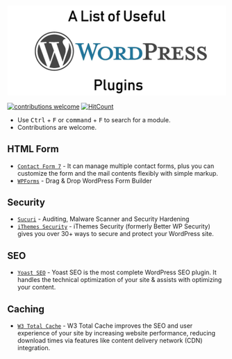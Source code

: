 ![Banner](static/banner.png)

[![contributions welcome](https://img.shields.io/badge/contributions-welcome-brightgreen.svg?style=flat)](https://github.com/aravindnc/A-to-Z-List-of-Useful-Wordpress-Plugins/issues)
[![HitCount](http://hits.dwyl.io/aravindnc/A-to-Z-List-of-Useful-Wordpress-Plugins.svg)](http://hits.dwyl.io/aravindnc/A-to-Z-List-of-Useful-Wordpress-Plugins)

* Use <kbd>Ctrl</kbd> + <kbd>F</kbd> or <kbd>command</kbd> + <kbd>F</kbd> to search for a module.
* Contributions are welcome.

## HTML Form
* [`Contact Form 7`](https://contactform7.com) - It can manage multiple contact forms, plus you can customize the form and the mail contents flexibly with simple markup.
* [`WPForms`](https://wpforms.com/) - Drag & Drop WordPress Form Builder

## Security
* [`Sucuri`](https://wordpress.org/plugins/sucuri-scanner/) - Auditing, Malware Scanner and Security Hardening
* [`iThemes Security`](https://wordpress.org/plugins/better-wp-security/) - iThemes Security (formerly Better WP Security) gives you over 30+ ways to secure and protect your WordPress site.

## SEO
* [`Yoast SEO`](https://wordpress.org/plugins/wordpress-seo/) - Yoast SEO is the most complete WordPress SEO plugin. It handles the technical optimization of your site & assists with optimizing your content.

## Caching
* [`W3 Total Cache`](https://wordpress.org/plugins/w3-total-cache/) - W3 Total Cache improves the SEO and user experience of your site by increasing website performance, reducing download times via features like content delivery network (CDN) integration.
